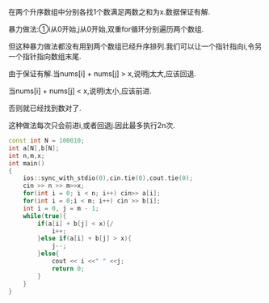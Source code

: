 在两个升序数组中分别各找1个数满足两数之和为x.数据保证有解.

暴力做法:①i从0开始,j从0开始,双重for循环分别遍历两个数组.

但这种暴力做法都没有用到两个数组已经升序排列.我们可以让一个指针指向i,令另一个指针指向数组末尾.

由于保证有解.当nums[i] + nums[j] > x,说明j太大,应该回退.

当nums[i] + nums[j] < x,说明i太小,应该前进.

否则就已经找到数对了.

这种做法每次只会前进i,或者回退j.因此最多执行2n次. 

```c++
const int N = 100010;
int a[N],b[N];
int n,m,x;
int main()
{
    ios::sync_with_stdio(0),cin.tie(0),cout.tie(0);
    cin >> n >> m>>x;
    for(int i = 0; i < n; i++) cin>> a[i];
    for(int i = 0;i < m; i++) cin >> b[i];
    int i = 0, j = m - 1;
    while(true){
        if(a[i] + b[j] < x){/
            i++;
        }else if(a[i] + b[j] > x){
            j--;
        }else{
            cout << i <<" " <<j;
            return 0;
        }
    }
}
```

